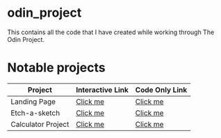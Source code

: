 # odin_project
This contains all the code that I have created while working through The Odin Project. 

# Notable projects
| Project | Interactive Link | Code Only Link|
| --------|-----------|---- |
|Landing Page |<a href="https://hewittaj.github.io/odin-landing-page-project/">Click me</a>|<a href="https://github.com/hewittaj/odin-landing-page-project">Click me</a>|
|Etch-a-sketch|<a href="https://hewittaj.github.io/etch-a-sketch/">Click me</a>|<a href="https://github.com/hewittaj/etch-a-sketch">Click me</a>|
|Calculator Project|<a href="https://hewittaj.github.io/calculator/">Click me</a>|<a href="https://github.com/hewittaj/calculator">Click me</a>|

